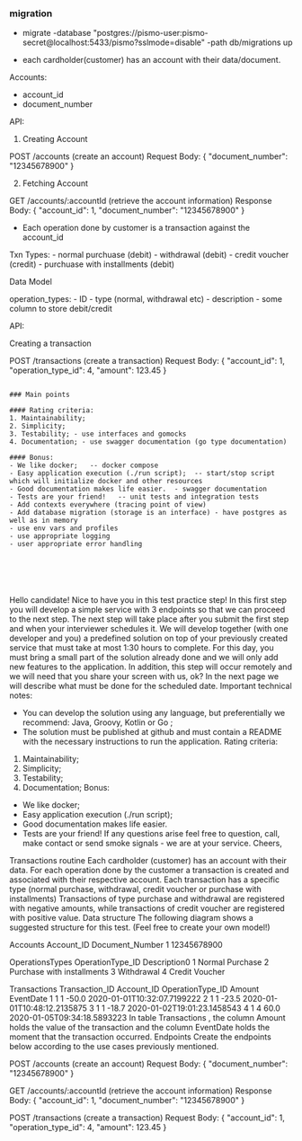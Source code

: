 ### migration
- migrate -database "postgres://pismo-user:pismo-secret@localhost:5433/pismo?sslmode=disable"  -path db/migrations  up


- each cardholder(customer) has an account with their data/document.


Accounts:
- account_id
- document_number

API:

1. Creating Account

POST /accounts (create an account)
Request Body:
{
"document_number": "12345678900"
}

2. Fetching Account

GET /accounts/:accountId (retrieve the account information)
Response Body:
{
"account_id": 1,
"document_number": "12345678900"
}


- Each operation done by customer is a transaction against the account_id

Txn Types:
    - normal purchuase (debit)
    - withdrawal (debit)
    - credit voucher (credit)
    - purchuase with installments (debit)
 

Data Model

operation_types:
    - ID
    - type (normal, withdrawal etc)
    - description
    - some column to store debit/credit



API:

Creating a transaction

POST /transactions (create a transaction)
Request Body:
{
"account_id": 1,
"operation_type_id": 4,
"amount": 123.45
}
```

### Main points

#### Rating criteria:
1. Maintainability;
2. Simplicity;
3. Testability; - use interfaces and gomocks
4. Documentation; - use swagger documentation (go type documentation)

#### Bonus:
- We like docker;   -- docker compose
- Easy application execution (./run script);  -- start/stop script which will initialize docker and other resources
- Good documentation makes life easier.  - swagger documentation
- Tests are your friend!   -- unit tests and integration tests
- Add contexts everywhere (tracing point of view)
- Add database migration (storage is an interface) - have postgres as well as in memory
- use env vars and profiles
- use appropriate logging
- user appropriate error handling






```
Hello candidate!
Nice to have you in this test practice step!
In this first step you will develop a simple service with 3 endpoints so that we can
proceed to the next step.
The next step will take place after you submit the first step and when your
interviewer schedules it. We will develop together (with one developer and you) a
predefined solution on top of your previously created service that must take at
most 1:30 hours to complete.
For this day, you must bring a small part of the solution already done and we will
only add new features to the application.
In addition, this step will occur remotely and we will need that you share your
screen with us, ok?
In the next page we will describe what must be done for the scheduled date.
Important technical notes:
- You can develop the solution using any language, but preferentially we
recommend: Java, Groovy, Kotlin or Go ;
- The solution must be published at github and must contain a README with the
necessary instructions to run the application.
Rating criteria:
1. Maintainability;
2. Simplicity;
3. Testability;
4. Documentation;
Bonus:
- We like docker;
- Easy application execution (./run script);
- Good documentation makes life easier.
- Tests are your friend!
If any questions arise feel free to question, call, make contact or send smoke
signals - we are at your service.
Cheers,


Transactions routine
Each cardholder (customer) has an account with their data.
For each operation done by the customer a transaction is created and associated with their
respective account.
Each transaction has a specific type (normal purchase, withdrawal, credit voucher or
purchase with installments)
Transactions of type purchase and withdrawal are registered with negative amounts, while
transactions of credit voucher are registered with positive value.
Data structure
The following diagram shows a suggested structure for this test. (Feel free to create your
own model!)


Accounts
Account_ID Document_Number
1 12345678900

OperationsTypes
OperationType_ID Description0
1 Normal Purchase
2 Purchase with installments
3 Withdrawal
4 Credit Voucher

Transactions
Transaction_ID Account_ID OperationType_ID Amount EventDate
1 1 1 -50.0 2020-01-01T10:32:07.7199222
2 1 1 -23.5 2020-01-01T10:48:12.2135875
3 1 1 -18.7 2020-01-02T19:01:23.1458543
4 1 4 60.0 2020-01-05T09:34:18.5893223
In table Transactions , the column Amount holds the value of the transaction and the
column EventDate holds the moment that the transaction occurred.
Endpoints
Create the endpoints below according to the use cases previously mentioned.


POST /accounts (create an account)
Request Body:
{
"document_number": "12345678900"
}


GET /accounts/:accountId (retrieve the account information)
Response Body:
{
"account_id": 1,
"document_number": "12345678900"
}


POST /transactions (create a transaction)
Request Body:
{
"account_id": 1,
"operation_type_id": 4,
"amount": 123.45
}
```
